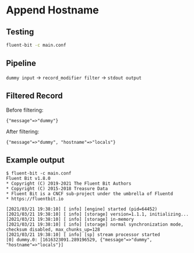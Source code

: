 # Append Hostname

## Testing

```sh
fluent-bit -c main.conf
```

## Pipeline

`dummy input` -> `record_modifier filter` -> `stdout output`

## Filtered Record

Before filtering:
```
{"message"=>"dummy"}
```

After filtering:
```
{"message"=>"dummy", "hostname"=>"locals"}
```


## Example output

```
$ fluent-bit -c main.conf
Fluent Bit v1.8.0
* Copyright (C) 2019-2021 The Fluent Bit Authors
* Copyright (C) 2015-2018 Treasure Data
* Fluent Bit is a CNCF sub-project under the umbrella of Fluentd
* https://fluentbit.io

[2021/03/21 19:38:10] [ info] [engine] started (pid=64452)
[2021/03/21 19:38:10] [ info] [storage] version=1.1.1, initializing...
[2021/03/21 19:38:10] [ info] [storage] in-memory
[2021/03/21 19:38:10] [ info] [storage] normal synchronization mode, checksum disabled, max_chunks_up=128
[2021/03/21 19:38:10] [ info] [sp] stream processor started
[0] dummy.0: [1616323091.289196529, {"message"=>"dummy", "hostname"=>"locals"}]
```
